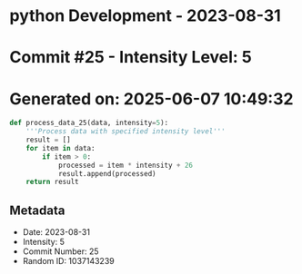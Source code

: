 ﻿# python Development - 2023-08-31
# Commit #25 - Intensity Level: 5
# Generated on: 2025-06-07 10:49:32
```python
def process_data_25(data, intensity=5):
    '''Process data with specified intensity level'''
    result = []
    for item in data:
        if item > 0:
            processed = item * intensity + 26
            result.append(processed)
    return result
```
## Metadata
- Date: 2023-08-31
- Intensity: 5
- Commit Number: 25
- Random ID: 1037143239
